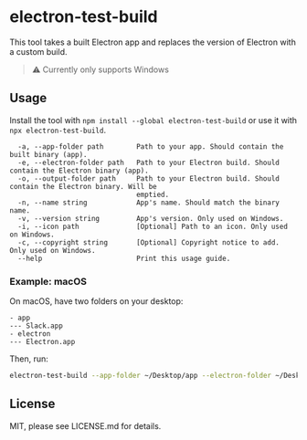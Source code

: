 # electron-test-build

This tool takes a built Electron app and replaces the version of Electron with a custom build.

> :warning: Currently only supports Windows

## Usage

Install the tool with `npm install --global electron-test-build` or use it with `npx electron-test-build`.

```
  -a, --app-folder path        Path to your app. Should contain the built binary (app).
  -e, --electron-folder path   Path to your Electron build. Should contain the Electron binary (app).
  -o, --output-folder path     Path to your Electron build. Should contain the Electron binary. Will be
                               emptied.
  -n, --name string            App's name. Should match the binary name.
  -v, --version string         App's version. Only used on Windows.
  -i, --icon path              [Optional] Path to an icon. Only used on Windows.
  -c, --copyright string       [Optional] Copyright notice to add. Only used on Windows.
  --help                       Print this usage guide.
```

### Example: macOS

On macOS, have two folders on your desktop:

```
- app
--- Slack.app
- electron
--- Electron.app
```

Then, run:

```sh
electron-test-build --app-folder ~/Desktop/app --electron-folder ~/Desktop/electron --name Slack --output-folder ~/Desktop/output
```

## License

MIT, please see LICENSE.md for details.
